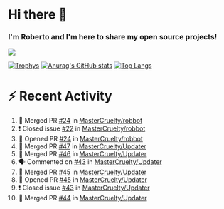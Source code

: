 # Hi there 👋
### I'm Roberto and I'm here to share my open source projects!

<img src="https://komarev.com/ghpvc/?username=mastercruelty&label=Profile views&color=0e75b6"><br>

[![Trophys](https://github-profile-trophy.vercel.app/?username=mastercruelty)](https://github.com/ryo-ma/github-profile-trophy)
[![Anurag's GitHub stats](https://github-readme-stats.vercel.app/api?username=mastercruelty&show_icons=true&theme=tokyonight)](https://github.com/anuraghazra/github-readme-stats)
[![Top Langs](https://github-readme-stats.vercel.app/api/top-langs/?username=mastercruelty&layout=compact)](https://github.com/anuraghazra/github-readme-stats)

# :zap: Recent Activity
<!--START_SECTION:activity-->
1. 🎉 Merged PR [#24](https://github.com/MasterCruelty/robbot/pull/24) in [MasterCruelty/robbot](https://github.com/MasterCruelty/robbot)
2. ❗️ Closed issue [#22](https://github.com/MasterCruelty/robbot/issues/22) in [MasterCruelty/robbot](https://github.com/MasterCruelty/robbot)
3. 💪 Opened PR [#24](https://github.com/MasterCruelty/robbot/pull/24) in [MasterCruelty/robbot](https://github.com/MasterCruelty/robbot)
4. 🎉 Merged PR [#47](https://github.com/MasterCruelty/Updater/pull/47) in [MasterCruelty/Updater](https://github.com/MasterCruelty/Updater)
5. 🎉 Merged PR [#46](https://github.com/MasterCruelty/Updater/pull/46) in [MasterCruelty/Updater](https://github.com/MasterCruelty/Updater)
6. 🗣 Commented on [#43](https://github.com/MasterCruelty/Updater/issues/43) in [MasterCruelty/Updater](https://github.com/MasterCruelty/Updater)
7. 🎉 Merged PR [#45](https://github.com/MasterCruelty/Updater/pull/45) in [MasterCruelty/Updater](https://github.com/MasterCruelty/Updater)
8. 💪 Opened PR [#45](https://github.com/MasterCruelty/Updater/pull/45) in [MasterCruelty/Updater](https://github.com/MasterCruelty/Updater)
9. ❗️ Closed issue [#43](https://github.com/MasterCruelty/Updater/issues/43) in [MasterCruelty/Updater](https://github.com/MasterCruelty/Updater)
10. 🎉 Merged PR [#44](https://github.com/MasterCruelty/Updater/pull/44) in [MasterCruelty/Updater](https://github.com/MasterCruelty/Updater)
<!--END_SECTION:activity-->
